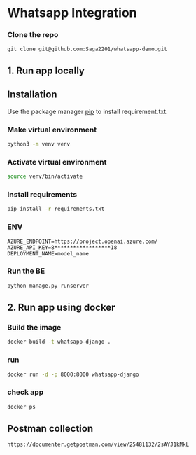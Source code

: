 # Whatsapp Integration

### Clone the repo
```
git clone git@github.com:Saga2201/whatsapp-demo.git
```

## 1. Run app locally

## Installation

Use the package manager [pip](https://pip.pypa.io/en/stable/) to install requirement.txt.

### Make virtual environment
```bash
python3 -m venv venv
```

### Activate virtual environment
```bash
source venv/bin/activate  
```

### Install requirements
```bash
pip install -r requirements.txt
```

### ENV

```
AZURE_ENDPOINT=https://project.openai.azure.com/
AZURE_API_KEY=8******************18
DEPLOYMENT_NAME=model_name
```

### Run the BE
```bash
python manage.py runserver
```

## 2. Run app using docker

### Build the image
```bash
docker build -t whatsapp-django .
```

### run 
```bash
docker run -d -p 8000:8000 whatsapp-django 
```

### check app
```bash
docker ps
```

## Postman collection
```
https://documenter.getpostman.com/view/25481132/2sAYJ1kMkL
```
